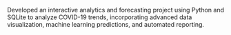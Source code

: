 Developed an interactive analytics and forecasting project using Python and SQLite to analyze COVID-19 trends, incorporating advanced data visualization, machine learning predictions, and automated reporting.
